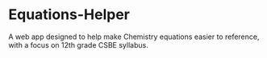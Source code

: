 # Equations-Helper
A web app designed to help make Chemistry equations easier to reference, with a focus on 12th grade CSBE syllabus.
